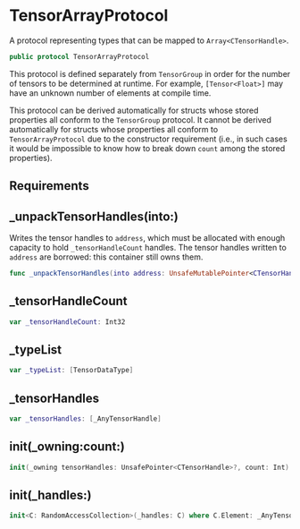 # TensorArrayProtocol

A protocol representing types that can be mapped to `Array<CTensorHandle>`.

``` swift
public protocol TensorArrayProtocol
```

This protocol is defined separately from `TensorGroup` in order for the number of tensors to be
determined at runtime. For example, `[Tensor<Float>]` may have an unknown number of elements at
compile time.

This protocol can be derived automatically for structs whose stored properties all conform to
the `TensorGroup` protocol. It cannot be derived automatically for structs whose properties all
conform to `TensorArrayProtocol` due to the constructor requirement (i.e., in such cases it
would be impossible to know how to break down `count` among the stored properties).

## Requirements

## \_unpackTensorHandles(into:)

Writes the tensor handles to `address`, which must be allocated with enough capacity to hold
`_tensorHandleCount` handles. The tensor handles written to `address` are borrowed: this
container still owns them.

``` swift
func _unpackTensorHandles(into address: UnsafeMutablePointer<CTensorHandle>?)
```

## \_tensorHandleCount

``` swift
var _tensorHandleCount: Int32
```

## \_typeList

``` swift
var _typeList: [TensorDataType]
```

## \_tensorHandles

``` swift
var _tensorHandles: [_AnyTensorHandle]
```

## init(\_owning:count:)

``` swift
init(_owning tensorHandles: UnsafePointer<CTensorHandle>?, count: Int)
```

## init(\_handles:)

``` swift
init<C: RandomAccessCollection>(_handles: C) where C.Element: _AnyTensorHandle
```
